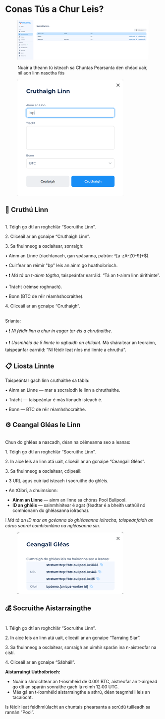 # Conas Tús a Chur Leis?

<figure><img src="../.gitbook/assets/image (1) (1).png" alt=""><figcaption><p>Nuair a théann tú isteach sa Chuntas Pearsanta den chéad uair, níl aon linn nasctha fós</p></figcaption></figure>

<figure><img src="../.gitbook/assets/image (2) (1).png" alt="" width="341"><figcaption></figcaption></figure>

## 🚀 Cruthú Linn

\
1\. Téigh go dtí an roghchlár “Socruithe Linn”.

2\. Cliceáil ar an gcnaipe “Cruthaigh Linn”.

3\. Sa fhuinneog a osclaítear, sonraigh:

• Ainm an Linne (riachtanach, gan spásanna, patrún: ^\[a-zA-Z0-9]+$).

• Cuirfear an réimír "bp" leis an ainm go huathoibríoch.

• ❗ _Má tá an t-ainm tógtha_, taispeánfar earráid: “Tá an t-ainm linn áirithinte”.

• Trácht (réimse roghnach).

• Bonn (BTC de réir réamhshocraithe).

4\. Cliceáil ar an gcnaipe “Cruthaigh”.

\
Srianta:

• ❗ _Ní féidir linn a chur in eagar tar éis a chruthaithe._

• ❗ _Uasmhéid de 5 linnte in aghaidh an chliaint._ Má sháraítear an teorainn, taispeánfar earráid: “Ní féidir leat níos mó linnte a chruthú”.

## 📋 Liosta Linnte

Taispeántar gach linn cruthaithe sa tábla:

• Ainm an Linne — mar a socraíodh le linn a chruthaithe.

• Trácht — taispeántar é más líonadh isteach é.

• Bonn — BTC de réir réamhshocraithe.

## ⚙️ Ceangal Gléas le Linn

\
Chun do ghléas a nascadh, déan na céimeanna seo a leanas:

1\. Téigh go dtí an roghchlár “Socruithe Linn”.

2\. In aice leis an linn atá uait, cliceáil ar an gcnaipe “Ceangail Gléas”.

3\. Sa fhuinneog a osclaítear, cóipeáil:

• 3 URL agus cuir iad isteach i socruithe do ghléis.

• An tOibrí, a chuimsíonn:

* **Ainm an Linne** — ainm an linne sa chóras Pool Bullpool.
* **ID an ghléis** — sainmhínítear é agat (féadtar é a bheith uathúil nó comhionann do ghléasanna iolracha).

❕ _Má tá an ID mar an gcéanna do ghléasanna iolracha, taispeánfaidh an córas sonraí comhiomlána na ngléasanna sin._

<figure><img src="../.gitbook/assets/image (3) (1).png" alt="" width="341"><figcaption></figcaption></figure>

## 💰 Socruithe Aistarraingthe

\
1\. Téigh go dtí an roghchlár “Socruithe Linn”.

2\. In aice leis an linn atá uait, cliceáil ar an gcnaipe “Tarraing Siar”.

3\. Sa fhuinneog a osclaítear, sonraigh an uimhir sparán ina n-aistreofar na cistí.

4\. Cliceáil ar an gcnaipe “Sábháil”.

**Aistarraingt Uathoibríoch:**

* Nuair a shroichtear an t-íosmhéid de 0.001 BTC, aistreofar an t-airgead go dtí an sparán sonraithe gach lá roimh 12:00 UTC.
* Más gá an t-íosmhéid aistarraingthe a athrú, déan teagmháil leis an tacaíocht.

Is féidir leat feidhmiúlacht an chuntais phearsanta a scrúdú tuilleadh sa rannán “Pool”.
